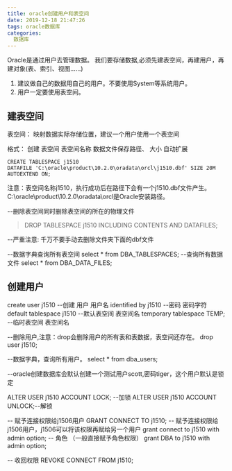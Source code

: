 ```yaml
---
title: oracle创建用户和表空间
date: 2019-12-18 21:47:26
tags: oracle数据库
categories:
  数据库
---
```


Oracle是通过用户去管理数据。
我们要存储数据,必须先建表空间，再建用户，再建对象(表、索引、视图……)

1. 建议做自己的数据用自己的用户。不要使用System等系统用户。
2. 用户一定要使用表空间。

## 建表空间
表空间： 映射数据实际存储位置，建议一个用户使用一个表空间

格式：
创建 表空间 表空间名称
数据文件保存路径、
大小
自动扩展

```oracle
CREATE TABLESPACE j1510
DATAFILE 'C:\oracle\product\10.2.0\oradata\orcl\j1510.dbf' SIZE 20M 
AUTOEXTEND ON;  
```
注意：表空间名称j1510，执行成功后在路径下会有一个j1510.dbf文件产生。C:\oracle\product\10.2.0\oradata\orcl是Oracle安装路径。

--删除表空间同时删除表空间的所在的物理文件
>DROP TABLESPACE j1510 INCLUDING CONTENTS AND DATAFILES;

--严重注意: 千万不要手动去删除文件夹下面的dbf文件

--数据字典查询所有表空间
select * from DBA_TABLESPACES;
--查询所有数据文件
select * from DBA_DATA_FILES;


## 创建用户
create user j1510    --创建  用户  用户名
  identified by j1510   --密码  密码字符
  default tablespace j1510   --默认表空间  表空间名
  temporary tablespace TEMP;  --临时表空间  表空间名
  
--删除用户,注意：drop会删除用户的所有表和表数据，表空间还存在。
 drop user j1510;

--数据字典，查询所有用户。
 select * from dba_users;
 
--oracle创建数据库会默认创建一个测试用户scott,密码tiger，这个用户默认是锁定

ALTER USER j1510 ACCOUNT LOCK;  --加锁
ALTER USER j1510 ACCOUNT UNLOCK;--解锁


-- 赋予连接权限给j1506用户
GRANT CONNECT TO j1510;
-- 赋予连接权限给j1506用户，j1506可以将该权限再赋给另一个用户
grant connect to j1510 with admin option;
-- 角色  （一般直接赋予角色权限）
grant DBA to j1510 with admin option;

-- 收回权限
REVOKE CONNECT FROM j1510;



